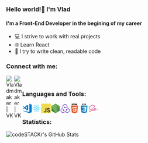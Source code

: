 ### Hello world!👋 I'm Vlad

#### I'm a Front-End Developer in the begining of my career
- 💻 I strive to work with real projects 
- 🌐 Learn React
- 📝 I try to write clean, readable code
 
### Connect with me:
[<img align="left" alt="Vladmaker | VK" width="22px" src="https://simpleicons.org/icons/facebook.svg" />](https://www.facebook.com/profile.php?id=100000976609772)
[<img align="left" alt="Vladmaker | VK" width="22px" src="https://simpleicons.org/icons/vk.svg" />](https://vk.com/vladmaker)

<br />

### Languages and Tools:
<img align="left" alt="Visual Studio Code" width="26px" src="https://raw.githubusercontent.com/github/explore/80688e429a7d4ef2fca1e82350fe8e3517d3494d/topics/visual-studio-code/visual-studio-code.png" />
<img align="left" alt="React" width="26px" src="https://raw.githubusercontent.com/github/explore/80688e429a7d4ef2fca1e82350fe8e3517d3494d/topics/react/react.png" />
<img align="left" alt="JavaScript" width="26px" src="https://raw.githubusercontent.com/github/explore/80688e429a7d4ef2fca1e82350fe8e3517d3494d/topics/javascript/javascript.png" />
<img align="left" alt="Node.js" width="26px" src="https://raw.githubusercontent.com/github/explore/80688e429a7d4ef2fca1e82350fe8e3517d3494d/topics/nodejs/nodejs.png" />
<img align="left" alt="Redux" width="26px" src="https://raw.githubusercontent.com/github/explore/80688e429a7d4ef2fca1e82350fe8e3517d3494d/topics/redux/redux.png" />
<img align="left" alt="HTML5" width="26px" src="https://raw.githubusercontent.com/github/explore/80688e429a7d4ef2fca1e82350fe8e3517d3494d/topics/html/html.png" />
<img align="left" alt="CSS3" width="26px" src="https://raw.githubusercontent.com/github/explore/80688e429a7d4ef2fca1e82350fe8e3517d3494d/topics/css/css.png" />
<img align="left" alt="Sass" width="26px" src="https://raw.githubusercontent.com/github/explore/80688e429a7d4ef2fca1e82350fe8e3517d3494d/topics/sass/sass.png" />


<br />
 
### Statistics:
<img align="left" alt="codeSTACKr's GitHub Stats" src="https://github-readme-stats.vercel.app/api?username=Vlad-maker&theme=vue&show_icons=true" />




